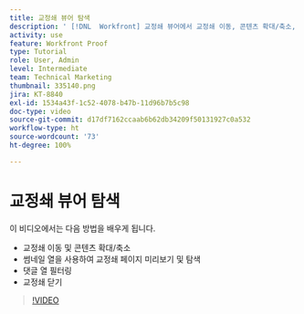 ```yaml
---
title: 교정쇄 뷰어 탐색
description: ' [!DNL  Workfront] 교정쇄 뷰어에서 교정쇄 이동, 콘텐츠 확대/축소, 썸네일 열 사용, 교정쇄 댓글 필터링 등에 대해 알아봅니다.'
activity: use
feature: Workfront Proof
type: Tutorial
role: User, Admin
level: Intermediate
team: Technical Marketing
thumbnail: 335140.png
jira: KT-8840
exl-id: 1534a43f-1c52-4078-b47b-11d96b7b5c98
doc-type: video
source-git-commit: d17df7162ccaab6b62db34209f50131927c0a532
workflow-type: ht
source-wordcount: '73'
ht-degree: 100%

---
```


# 교정쇄 뷰어 탐색

이 비디오에서는 다음 방법을 배우게 됩니다.

* 교정쇄 이동 및 콘텐츠 확대/축소
* 썸네일 열을 사용하여 교정쇄 페이지 미리보기 및 탐색
* 댓글 열 필터링
* 교정쇄 닫기

>[!VIDEO](https://video.tv.adobe.com/v/335140/?quality=12&learn=on&enablevpops)

<!-- 
## Learn more
* Review a static proof
* Search within a proof
* Compare proofs
* Configure proofing viewer settings
* View the [!DNL Workfront] object associated with a proof
* Share a proof from the proofing viewer
* Print a proof summary within [!DNL Workfront]
-->
